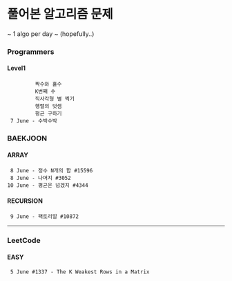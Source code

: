 # 풀어본 알고리즘 문제 
~ 1 algo per day ~ (hopefully..)
### Programmers 
#### Level1
             짝수와 홀수
             K번째 수 
             직사각형 별 찍기
             행렬의 덧셈 
             평균 구하기 
     7 June - 수박수박  

### BAEKJOON
#### ARRAY
     8 June - 정수 N개의 합 #15596
     8 June - 나머지 #3052
    10 June - 평균은 넘겠지 #4344
#### RECURSION
     9 June - 팩토리얼 #10872

----
### LeetCode 
#### EASY
     5 June #1337 - The K Weakest Rows in a Matrix